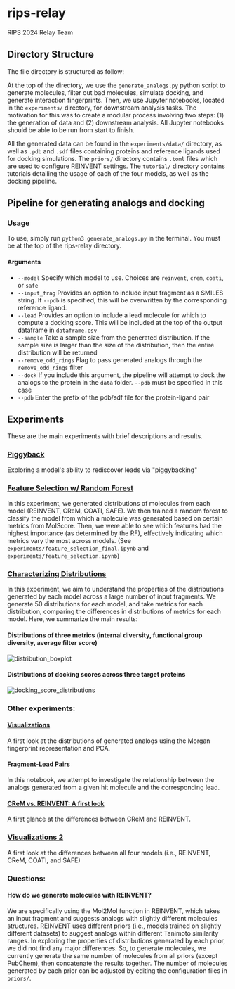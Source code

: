 # rips-relay
RIPS 2024 Relay Team



## Directory Structure

The file directory is structured as follow:

At the top of the directory, we use the `generate_analogs.py` python script to generate molecules, filter out bad molecules, simulate docking, and generate interaction fingerprints. Then, we use Jupyter notebooks, located in the `experiments/` directory, for downstream analysis tasks. The motivation for this was to create a modular process involving two steps: (1) the generation of data and (2) downstream analysis. All Jupyter notebooks should be able to be run from start to finish.

All the generated data can be found in the `experiments/data/` directory, as well as `.pdb` and `.sdf` files containing proteins and reference ligands used for docking simulations. The `priors/` directory contains `.toml` files which are used to configure REINVENT settings. The `tutorial/` directory contains tutorials detailing the usage of each of the four models, as well as the docking pipeline.



## Pipeline for generating analogs and docking

### Usage

To use, simply run `python3 generate_analogs.py` in the terminal. You must be at the top of the rips-relay directory.

#### Arguments

* `--model` Specify which model to use. Choices are `reinvent`, `crem`, `coati`, or `safe`
* `--input_frag` Provides an option to include input fragment as a SMILES string. If `--pdb` is specified, this will be overwritten by the corresponding reference ligand.
* `--lead` Provides an option to include a lead molecule for which to compute a docking score. This will be included at the top of the output dataframe in `dataframe.csv`
* `--sample` Take a sample size from the generated distribution. If the sample size is larger than the size of the distribution, then the entire distribution will be returned
* `--remove_odd_rings` Flag to pass generated analogs through the `remove_odd_rings` filter
* `--dock` If you include this argument, the pipeline will attempt to dock the analogs to the protein in the `data` folder. `--pdb` must be specified in this case
* `--pdb` Enter the prefix of the pdb/sdf file for the protein-ligand pair



## Experiments

These are the main experiments with brief descriptions and results.

### [Piggyback](experiments/piggyback.ipynb)

Exploring a model's ability to rediscover leads via "piggybacking"

### [Feature Selection w/ Random Forest](experiments/feature_selection_final.ipynb)

In this experiment, we generated distributions of molecules from each model (REINVENT, CReM, COATI, SAFE). We then trained a random forest to classify the model from which a molecule was generated based on certain metrics from MolScore. Then, we were able to see which features had the highest importance (as determined by the RF), effectively indicating which metrics vary the most across models. (See `experiments/feature_selection_final.ipynb` and `experiments/feature_selection.ipynb`)

### [Characterizing Distributions](experiments/characterizing_distributions.ipynb)

In this experiment, we aim to understand the properties of the distributions generated by each model across a large number of input fragments. We generate 50 distributions for each model, and take metrics for each distribution, comparing the differences in distributions of metrics for each model. Here, we summarize the main results:

#### Distributions of three metrics (internal diversity, functional group diversity, average filter score)

![distribution_boxplot](https://github.com/user-attachments/assets/f9c9caea-de72-4d55-a4f0-edebb3415906)

#### Distributions of docking scores across three target proteins

![docking_score_distributions](https://github.com/user-attachments/assets/6ae16220-5f48-425e-91fc-edd808132cf1)


### Other experiments:


#### [Visualizations](experiments/visualizations.ipynb)

A first look at the distributions of generated analogs using the Morgan fingerprint representation and PCA.

#### [Fragment-Lead Pairs](experiments/fragment_lead_pairs.ipynb)

In this notebook, we attempt to investigate the relationship between the analogs generated from a given hit molecule and the corresponding lead.

#### [CReM vs. REINVENT: A first look](experiments/crem_vs_reinvent.ipynb)

A first glance at the differences between CReM and REINVENT.

### [Visualizations 2](experiments/visualizations_2.ipynb)

A first look at the differences between all four models (i.e., REINVENT, CReM, COATI, and SAFE)



### Questions:

#### How do we generate molecules with REINVENT?

We are specifically using the Mol2Mol function in REINVENT, which takes an input fragment and suggests analogs with slightly different molecules structures. REINVENT uses different priors (i.e., models trained on slightly different datasets) to suggest analogs within different Tanimoto similarity ranges. In exploring the properties of distributions generated by each prior, we did not find any major differences. So, to generate molecules, we currently generate the same number of molecules from all priors (except PubChem), then concatenate the results together. The number of molecules generated by each prior can be adjusted by editing the configuration files in `priors/`.
